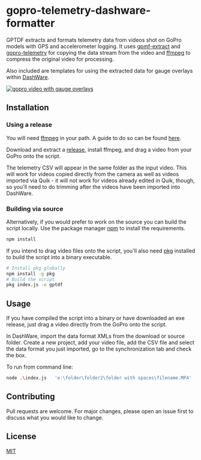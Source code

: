 # gopro-telemetry-dashware-formatter

GPTDF extracts and formats telemetry data from videos shot on GoPro models with GPS and accelerometer logging. It uses [gpmf-extract](https://www.npmjs.com/package/gpmf-extract) and [gopro-telemetry](https://github.com/JuanIrache/gopro-telemetry) for copying the data stream from the video and [ffmpeg](https://ffmpeg.org/) to compress the original video for processing. 

Also included are templates for using the extracted data for gauge overlays within [DashWare](http://www.dashware.net/).
<!-- https://youtu.be/lYMZHFeRw6A -->
<!-- << INCLUDE EXAMPLE VIDEO OF OVERLAYS >> -->
[![gopro video with gauge overlays](https://img.youtube.com/vi/lYMZHFeRw6A/0.jpg)](https://youtu.be/lYMZHFeRw6A)
<!-- << INCLUDE DEMO VIDEO HERE OF USAGE OF SCRIPT AND DASHWARE >> -->

## Installation
### Using a release
You will need [ffmpeg](https://ffmpeg.org/) in your path. A guide to do so can be found [here](). 

Download and extract a [release](), install ffmpeg, and drag a video from your GoPro onto the script. 

The telemetry CSV will appear in the same folder as the input video. This will work for videos copied directly from the camera as well as videos imported via Quik - it will not work for videos already edited in Quik, though, so you'll need to do trimming after the videos have been imported into DashWare. 

### Building via source
Alternatively, if you would prefer to work on the source you can build the script locally.
Use the package manager [npm](https://www.npmjs.com/) to install the requirements.

```bash
npm install
```
If you intend to drag video files onto the script, you'll also need [pkg](https://www.npmjs.com/package/pkg) installed to build the script into a binary executable. 
```bash
# Install pkg globally
npm install -g pkg
# Build the script
pkg index.js -o gptdf
```

## Usage

If you have compiled the script into a binary or have downloaded an exe release, just drag a video directly from the GoPro onto the script. 

In DashWare, import the data format XMLs from the download or source folder. Create a new project, add your video file, add the CSV file and select the data format you just imported, go to the synchronization tab and check the box. 

<!-- Also, you can check out the [demo](). -->

To run from command line:
```bash
node .\index.js   'e:\folder\folder2\folder with spaces\filename.MP4'
```

## Contributing
Pull requests are welcome. For major changes, please open an issue first to discuss what you would like to change.

## License
[MIT](https://choosealicense.com/licenses/mit/)